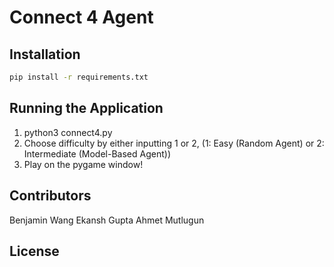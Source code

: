 # Connect 4 Agent

## Installation

```bash
pip install -r requirements.txt
```

## Running the Application
1) python3 connect4.py
2) Choose difficulty by either inputting 1 or 2,  (1: Easy (Random Agent) or 2: Intermediate (Model-Based Agent))
3) Play on the pygame window!


## Contributors
Benjamin Wang
Ekansh Gupta
Ahmet Mutlugun


## License
